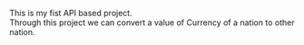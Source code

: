 This is my fist API based project.
<Br>
Through this project we can convert a value of Currency of a nation to other nation.

